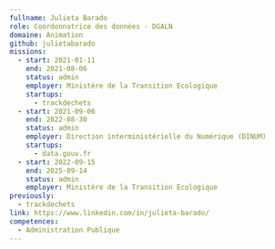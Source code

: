 ```yaml
---
fullname: Julieta Barado
role: Coordonnatrice des données - DGALN
domaine: Animation
github: julietabarado
missions:
  - start: 2021-01-11
    end: 2021-08-06
    status: admin
    employer: Ministère de la Transition Ecologique
    startups:
      - trackdechets
  - start: 2021-09-06
    end: 2022-08-30
    status: admin
    employer: Direction interministérielle du Numérique (DINUM)
    startups:
      - data.gouv.fr
  - start: 2022-09-15
    end: 2025-09-14
    status: admin
    employer: Ministère de la Transition Ecologique
previously:
  - trackdechets
link: https://www.linkedin.com/in/julieta-barado/
competences:
  - Administration Publique
---
```


